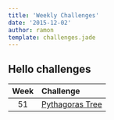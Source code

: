 ```yaml
---
title: 'Weekly Challenges'
date: '2015-12-02'
author: ramon
template: challenges.jade
---
```


## Hello challenges


| Week | Challenge |
|:----:|:----------|
|  51  | [Pythagoras Tree](/challenges/pythagoras-tree) |
